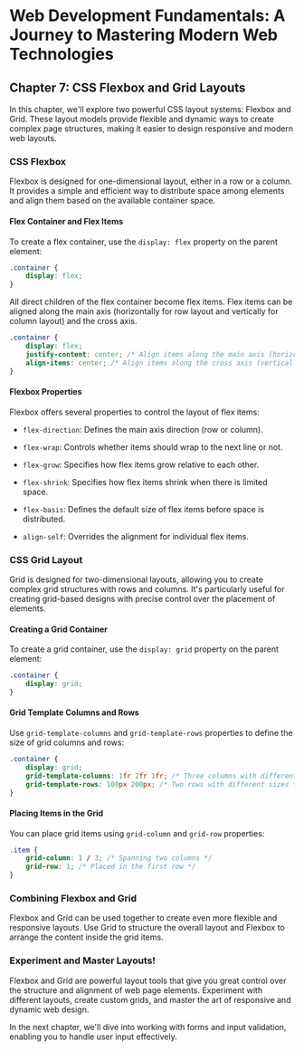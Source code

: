 # Web Development Fundamentals: A Journey to Mastering Modern Web Technologies

## Chapter 7: CSS Flexbox and Grid Layouts

In this chapter, we'll explore two powerful CSS layout systems: Flexbox and Grid. These layout models provide flexible and dynamic ways to create complex page structures, making it easier to design responsive and modern web layouts.

### CSS Flexbox

Flexbox is designed for one-dimensional layout, either in a row or a column. It provides a simple and efficient way to distribute space among elements and align them based on the available container space.

#### Flex Container and Flex Items

To create a flex container, use the `display: flex` property on the parent element:

```css
.container {
    display: flex;
}
```

All direct children of the flex container become flex items. Flex items can be aligned along the main axis (horizontally for row layout and vertically for column layout) and the cross axis.

```css
.container {
    display: flex;
    justify-content: center; /* Align items along the main axis (horizontally) */
    align-items: center; /* Align items along the cross axis (vertically) */
}
```

#### Flexbox Properties

Flexbox offers several properties to control the layout of flex items:

- `flex-direction`: Defines the main axis direction (row or column).

- `flex-wrap`: Controls whether items should wrap to the next line or not.

- `flex-grow`: Specifies how flex items grow relative to each other.

- `flex-shrink`: Specifies how flex items shrink when there is limited space.

- `flex-basis`: Defines the default size of flex items before space is distributed.

- `align-self`: Overrides the alignment for individual flex items.

### CSS Grid Layout

Grid is designed for two-dimensional layouts, allowing you to create complex grid structures with rows and columns. It's particularly useful for creating grid-based designs with precise control over the placement of elements.

#### Creating a Grid Container

To create a grid container, use the `display: grid` property on the parent element:

```css
.container {
    display: grid;
}
```

#### Grid Template Columns and Rows

Use `grid-template-columns` and `grid-template-rows` properties to define the size of grid columns and rows:

```css
.container {
    display: grid;
    grid-template-columns: 1fr 2fr 1fr; /* Three columns with different sizes */
    grid-template-rows: 100px 200px; /* Two rows with different sizes */
}
```

#### Placing Items in the Grid

You can place grid items using `grid-column` and `grid-row` properties:

```css
.item {
    grid-column: 1 / 3; /* Spanning two columns */
    grid-row: 1; /* Placed in the first row */
}
```

### Combining Flexbox and Grid

Flexbox and Grid can be used together to create even more flexible and responsive layouts. Use Grid to structure the overall layout and Flexbox to arrange the content inside the grid items.

### Experiment and Master Layouts!

Flexbox and Grid are powerful layout tools that give you great control over the structure and alignment of web page elements. Experiment with different layouts, create custom grids, and master the art of responsive and dynamic web design.

In the next chapter, we'll dive into working with forms and input validation, enabling you to handle user input effectively.
